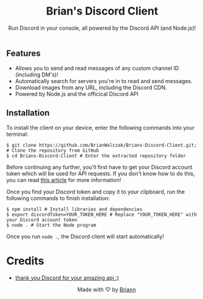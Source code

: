 <h1 align="center">Brian's Discord Client</h1>

<p align="center">Run Discord in your console, all powered by the Discord API (and Node.js)!<br><br></p>

## Features
- Allows you to send and read messages of any custom channel ID (including DM's)!
- Automatically search for servers you're in to read and send messages.
- Download images from any URL, including the Discord CDN.
- Powered by Node.js and the officical Discord API

## Installation
To install the client on your device, enter the following commands into your terminal:

```
$ git clone https://github.com/BrianWalczak/Brians-Discord-Client.git; # Clone the repository from GitHub
$ cd Brians-Discord-Client # Enter the extracted repository folder
```

Before continuing any further, you'll first have to get your Discord account token which will be used for API requests.
If you don't know how to do this, you can read [this article](https://www.geeksforgeeks.org/how-to-get-discord-token/) for more information!

Once you find your Discord token and copy it to your clipboard, run the following commands to finish installation: 
```
$ npm install # Install libraries and dependencies
$ export discordToken=YOUR_TOKEN_HERE # Replace "YOUR_TOKEN_HERE" with your Discord account token
$ node . # Start the Node program
```
Once you run ``node .``, the Discord client will start automatically!


# Credits
- [thank you Discord for your amazing api :)](https://discord.com)

  <p align="center">Made with ♡ by <a href="https://www.brianwalczak.com">Briann</a></p>
